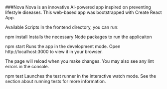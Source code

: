###Nova
Nova is an innovative AI-powered app inspired on preventing lifestyle diseases. This web-based app was bootstrapped with Create React App.

Available Scripts
In the frontend directory, you can run:

npm install
Installs the necessary Node packages to run the applicaiton

npm start
Runs the app in the development mode.
Open http://localhost:3000 to view it in your browser.

The page will reload when you make changes.
You may also see any lint errors in the console.

npm test
Launches the test runner in the interactive watch mode.
See the section about running tests for more information.